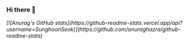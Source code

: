 ### Hi there 👋
<p>
  <em>
    [![Anurag's GitHub stats](https://github-readme-stats.vercel.app/api?username=SunghoonSeok)](https://github.com/anuraghazra/github-readme-stats)
  </em>  
</p>

<!--
**SunghoonSeok/SunghoonSeok** is a ✨ _special_ ✨ repository because its `README.md` (this file) appears on your GitHub profile.

Here are some ideas to get you started:

- 🔭 I’m currently working on ...
- 🌱 I’m currently learning ...
- 👯 I’m looking to collaborate on ...
- 🤔 I’m looking for help with ...
- 💬 Ask me about ...
- 📫 How to reach me: ...
- 😄 Pronouns: ...
- ⚡ Fun fact: ...
-->
